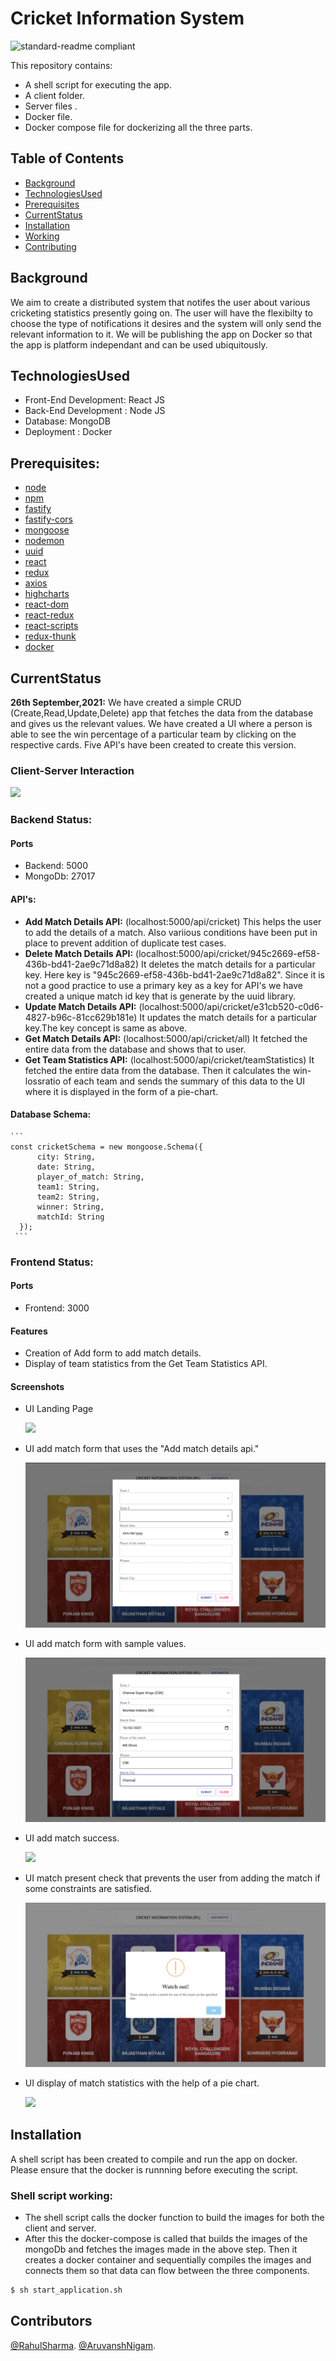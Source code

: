 # Cricket Information System

![standard-readme compliant](https://img.shields.io/badge/readme%20style-standard-brightgreen.svg?style=flat-square)

This repository contains:

- A shell script for executing the app.
- A client folder.
- Server files .
- Docker file.
- Docker compose file for dockerizing all the three parts.


## Table of Contents

- [Background](#background)
- [TechnologiesUsed](#technologiesused)
- [Prerequisites](#prerequisites)
- [CurrentStatus](#currentstatus)
- [Installation](#installation)
- [Working](#working)
- [Contributing](#contributors)

## Background

We aim to create a distributed system that notifes the user about various cricketing statistics presently going on. The user will have the flexibilty to choose the type of notifications it desires and the system will only send the relevant information to it.
We will be publishing the app on Docker so that the app is platform independant and can be used ubiquitously. 

## TechnologiesUsed

- Front-End Development: React JS
- Back-End Development : Node JS
- Database: MongoDB
- Deployment : Docker

## Prerequisites:

- [node](http://nodejs.org) 
- [npm](https://npmjs.com)
- [fastify](https://www.fastify.io/)
- [fastify-cors](https://www.npmjs.com/package/fastify-cors)
- [mongoose](https://mongoosejs.com/docs/)
- [nodemon](https://www.npmjs.com/package/nodemon)
- [uuid](https://www.npmjs.com/package/uuid)
- [react](https://reactjs.org/)
- [redux](https://redux.js.org/)
- [axios](https://axios-http.com/docs/intro)
- [highcharts](https://www.highcharts.com/)
- [react-dom](https://reactjs.org/docs/react-dom.html)
- [react-redux](https://react-redux.js.org/)
- [react-scripts](https://www.npmjs.com/package/react-scripts)
- [redux-thunk](https://github.com/reduxjs/redux-thunk)
- [docker](https://www.docker.com/)

## CurrentStatus 
**26th September,2021:** We have created a simple CRUD (Create,Read,Update,Delete) app that fetches the data from the database and gives us the relevant values.
We have created a UI where a person is able to see the win percentage of a particular team by clicking on the respective cards. Five API's have been created to create this version.

 ### Client-Server Interaction 
 ![](screenshots/clientServerInteraction.png)

 ### Backend Status: ###
   #### Ports ####
   - Backend: 5000
   - MongoDb: 27017
   
   #### API's: ####
   - **Add Match Details API:** (localhost:5000/api/cricket) This helps the user to add the details of a match. Also variious conditions have been put in place to                                  prevent addition of duplicate test cases.
   - **Delete Match Details API:** (localhost:5000/api/cricket/945c2669-ef58-436b-bd41-2ae9c71d8a82) It deletes the match details for a particular key. Here key 
                               is "945c2669-ef58-436b-bd41-2ae9c71d8a82". Since it is not a good practice to use a primary key as a key for API's we have created a                                unique match id key that is generate by the uuid library.
   - **Update Match Details API:** (localhost:5000/api/cricket/e31cb520-c0d6-4827-b96c-81cc629b181e) It updates the match details for a particular key.The key                                       concept is same as above.
   - **Get Match Details API:** (localhost:5000/api/cricket/all) It fetched the entire data from the database and shows that to user.
   - **Get Team Statistics API:** (localhost:5000/api/cricket/teamStatistics) It fetched the entire data from the database. Then it calculates the win-lossratio                                of each team and sends the summary of this data to the UI where it is displayed in the form of a pie-chart.
    
   #### Database Schema: ####
    ```
    const cricketSchema = new mongoose.Schema({
          city: String,
          date: String,
          player_of_match: String,
          team1: String,
          team2: String,
          winner: String,
          matchId: String
      });
     ```
 ### Frontend Status: ###
  #### Ports ####
   - Frontend: 3000
  #### Features ####
   - Creation of Add form to add match details.
   - Display of team statistics from the Get Team Statistics API.
  #### Screenshots ####
   - UI Landing Page
 
     ![](client/screenshots/UI-1.png)
   
   - UI add match form that uses the "Add match details api."

     ![](client/screenshots/UI-2.png)
     
   - UI add match form with sample values.
   
     ![](client/screenshots/UI-3.png)
     
   - UI add match success.

     ![](client/screenshots/UI-4.png)
     
   - UI match present check that prevents the user from adding the match if some constraints are satisfied.
     
     ![](client/screenshots/UI-5.png)
   
   - UI display of match statistics with the help of a pie chart.
     
     ![](client/screenshots/UI-6.png)
     
 
## Installation

A shell script has been created to compile and run the app on docker. Please ensure that the docker is runnning before executing the script.

 ### Shell script working:
   - The shell script calls the docker function to build the images for both the client and server.
   - After this the docker-compose is called that builds the images of the mongoDb and fetches the images made in the above step. Then it creates a docker container and sequentially compiles the images and connects them so that data can flow between the three components.

```sh
$ sh start_application.sh
```

## Contributors

[@RahulSharma](https://github.com/webber2408). 
[@AruvanshNigam](https://github.com/Aruvansh1997).



